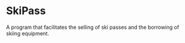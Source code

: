 # SkiPass
 A program that  facilitates  the selling of ski passes and the borrowing of skiing equipment.
